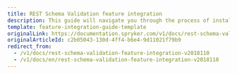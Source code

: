 ```yaml
---
title: REST Schema Validation feature integration
description: This guide will navigate you through the process of installing and configuring the REST Schema Validation feature in Spryker OS.
template: feature-integration-guide-template
originalLink: https://documentation.spryker.com/v1/docs/rest-schema-validation-feature-integration-v2018110
originalArticleId: c2b05043-130d-4ff4-b6e4-9d11021f79b9
redirect_from:
  - /v1/docs/rest-schema-validation-feature-integration-v2018110
  - /v1/docs/en/rest-schema-validation-feature-integration-v2018110
---
```



